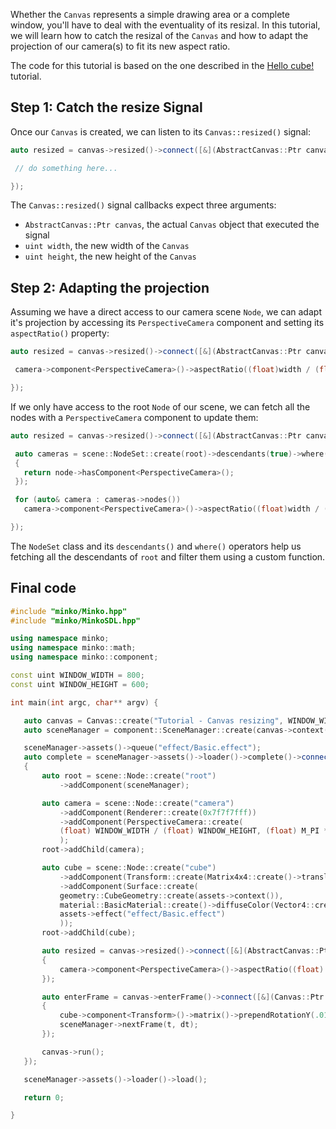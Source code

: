 Whether the `Canvas` represents a simple drawing area or a complete window, you'll have to deal with the eventuality of its resizal. In this tutorial, we will learn how to catch the resizal of the `Canvas` and how to adapt the projection of our camera(s) to fit its new aspect ratio.

The code for this tutorial is based on the one described in the [Hello cube!](../01-Hello_cube!.md) tutorial.

Step 1: Catch the resize Signal
-------------------------------

Once our `Canvas` is created, we can listen to its `Canvas::resized()` signal:


```cpp
auto resized = canvas->resized()->connect([&](AbstractCanvas::Ptr canvas, uint width, uint height) {

 // do something here...

}); 
```


The `Canvas::resized()` signal callbacks expect three arguments:

-   `AbstractCanvas::Ptr canvas`, the actual `Canvas` object that executed the signal
-   `uint width`, the new width of the `Canvas`
-   `uint height`, the new height of the `Canvas`

Step 2: Adapting the projection
-------------------------------

Assuming we have a direct access to our camera scene `Node`, we can adapt it's projection by accessing its `PerspectiveCamera` component and setting its `aspectRatio()` property:


```cpp
auto resized = canvas->resized()->connect([&](AbstractCanvas::Ptr canvas, uint width, uint height) {

 camera->component<PerspectiveCamera>()->aspectRatio((float)width / (float)height);

}); 
```


If we only have access to the root `Node` of our scene, we can fetch all the nodes with a `PerspectiveCamera` component to update them:


```cpp
auto resized = canvas->resized()->connect([&](AbstractCanvas::Ptr canvas, uint width, uint height) {

 auto cameras = scene::NodeSet::create(root)->descendants(true)->where([](scene::Node::Ptr node)
 {
   return node->hasComponent<PerspectiveCamera>();
 });

 for (auto& camera : cameras->nodes())
   camera->component<PerspectiveCamera>()->aspectRatio((float)width / (float)height);

}); 
```


The `NodeSet` class and its `descendants()` and `where()` operators help us fetching all the descendants of `root` and filter them using a custom function.

Final code
----------


```cpp
#include "minko/Minko.hpp" 
#include "minko/MinkoSDL.hpp"
using namespace minko; 
using namespace minko::math; 
using namespace minko::component;
const uint WINDOW_WIDTH = 800; 
const uint WINDOW_HEIGHT = 600;

int main(int argc, char** argv) {

   auto canvas = Canvas::create("Tutorial - Canvas resizing", WINDOW_WIDTH, WINDOW_HEIGHT);
   auto sceneManager = component::SceneManager::create(canvas->context());

   sceneManager->assets()->queue("effect/Basic.effect");
   auto complete = sceneManager->assets()->loader()->complete()->connect([&](file::Loader::Ptr loader)
   {
       auto root = scene::Node::create("root")
           ->addComponent(sceneManager);

       auto camera = scene::Node::create("camera")
           ->addComponent(Renderer::create(0x7f7f7fff))
           ->addComponent(PerspectiveCamera::create(
           (float) WINDOW_WIDTH / (float) WINDOW_HEIGHT, (float) M_PI * 0.25f, .1f, 1000.f)
           );
       root->addChild(camera);

       auto cube = scene::Node::create("cube")
           ->addComponent(Transform::create(Matrix4x4::create()->translation(0.f, 0.f, -5.f)))
           ->addComponent(Surface::create(
           geometry::CubeGeometry::create(assets->context()),
           material::BasicMaterial::create()->diffuseColor(Vector4::create(0.f, 0.f, 1.f, 1.f)),
           assets->effect("effect/Basic.effect")
           ));
       root->addChild(cube);

       auto resized = canvas->resized()->connect([&](AbstractCanvas::Ptr canvas, uint width, uint height)
       {
           camera->component<PerspectiveCamera>()->aspectRatio((float) width / (float) height);
       });

       auto enterFrame = canvas->enterFrame()->connect([&](Canvas::Ptr canvas, float t, float dt)
       {
           cube->component<Transform>()->matrix()->prependRotationY(.01f);
           sceneManager->nextFrame(t, dt);
       });

       canvas->run();
   });

   sceneManager->assets()->loader()->load();

   return 0;

} 
```


